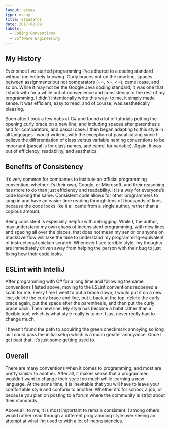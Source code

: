 ```yaml
---
layout: essay
type: essay
title: Standards
date: 2017-02-09
labels:
  - Coding Conventions
  - Software Engineering
---
```


<h2>My History</h2>
Ever since I've started programming I've adhered to a coding standard without me entirely knowing. Curly braces not on the new line, spaces between assignments but not comparators (==, >=, <=), camel case, and so on. While it may not be the Google Java coding standard, it was one that I stuck with for a while out of convenience and consistency to the rest of my programming. I didn’t intentionally write this way- to me, it simply made sense. It was efficient, easy to read, and of course, was aesthetically pleasing.

Soon after I took a few dabs at C# and found a lot of tutorials putting the opening curly brace on a new line, and including spaces after parenthesis and for comparators, and pascal case. I then began adapting to this style in all languages I would write in, with the exception of pascal casing since I believe the differentiation of class versus variable naming conventions to be important (pascal is for class names, and camel for variable). Again, it was out of efficiency, readability, and aesthetics.

<h2>Benefits of Consistency</h2>

It’s very common for companies to institute an official programming convention, whether it’s their own, Google, or Microsoft, and their reasoning has more to do than just efficiency and readability. It is a way for everyone’s code looking the same. Consistent code allows for other programmers to jump in and have an easier time reading through tens of thousands of lines because the code looks like it all came from a single author, rather than a copious amount.

Being consistent is especially helpful with debugging. While I, the author, may understand my own chaos of inconsistent programming, with new lines and spacing all over the places, that does not mean my senior or anyone on StackOverflow will take the time to understand my programming-equivalent of instructional chicken scratch. Whenever I see terrible style, my thoughts are immediately driven away from helping the person with their bug to just fixing how their code looks.

<h2>ESLint with IntelliJ</h2>

After programming with C# for a long time and following the same conventions I listed above, moving to the ESLint conventions reopened a scab for me. Every time I went to put a brace down, I would put it on a new line, delete the curly brace and line, put it back at the top, delete the curly brace again, put the space after the parenthesis, and then put the curly brace back. Then new line. My style has become a habit rather than a flexible tool, which is what style really is to me. I just never really had to change much.

I haven’t found the path to acquiring the green checkmark annoying so long as I could pass the initial setup which is a much greater annoyance. Once I get past that, it’s just some getting used to.

<h2>Overall</h2>

There are many conventions when it comes to programming, and most are pretty similar to another. After all, it makes sense that a programmer wouldn't want to change their style too much while learning a new language. At the same time, it is inevitable that you will have to leave your comfortable style and conform to another. Whether it's for school, a job, or because you plan on posting to a forum where the community is strict about their standards.

Above all, to me, it is most important to remain consistent. I among others would rather read through a different programming style over seeing an attempt at what I'm used to with a lot of inconsistencies. 
